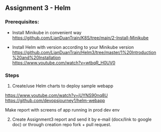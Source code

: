 ## Assignment 3 - Helm

### Prerequisites:
* Install Minikube in convenient way
https://github.com/LianDuanTrain/K8S/tree/main/2-Install-Minikube

* Install Helm with version according to your Minikube version
https://github.com/LianDuanTrain/Helm3/tree/master/1%20Introduction%20and%20Installation \
https://www.youtube.com/watch?v=wtbqR_H0UV0

### Steps


1. Create/use Helm charts to deploy sample webapp

https://www.youtube.com/watch?v=jUYNS90nq8U \
https://github.com/devopsjourney1/helm-webapp


Make report with screens of app running in prod dev env

2. Create Assignment3 report and send it by e-mail (docx/link to google doc) or through creation repo fork + pull request.
